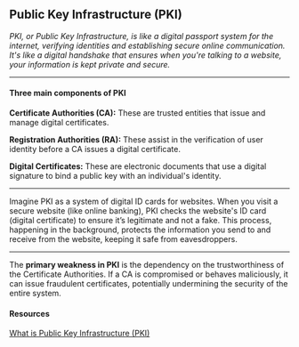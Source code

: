 ## Public Key Infrastructure (PKI)

*PKI, or Public Key Infrastructure, is like a digital passport system for the internet, verifying identities and establishing secure online communication. It's like a digital handshake that ensures when you're talking to a website, your information is kept private and secure.*

---
#### Three main components of PKI
**Certificate Authorities (CA):** These are trusted entities that issue and manage digital certificates.<br/>

**Registration Authorities (RA):** These assist in the verification of user identity before a CA issues a digital certificate.

**Digital Certificates:** These are electronic documents that use a digital signature to bind a public key with an individual's identity.

---
Imagine PKI as a system of digital ID cards for websites. When you visit a secure website (like online banking), PKI checks the website's ID card (digital certificate) to ensure it’s legitimate and not a fake. This process, happening in the background, protects the information you send to and receive from the website, keeping it safe from eavesdroppers.

---
The **primary weakness in PKI** is the dependency on the trustworthiness of the Certificate Authorities. If a CA is compromised or behaves maliciously, it can issue fraudulent certificates, potentially undermining the security of the entire system.

#### Resources
[What is Public Key Infrastructure (PKI)](https://www.ssh.com/pki/)